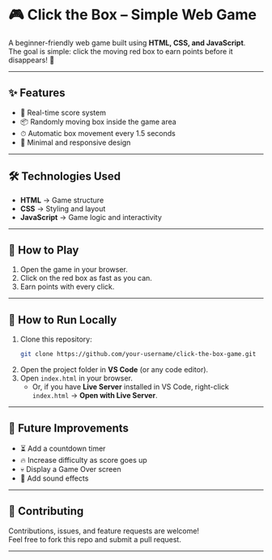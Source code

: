 # 🎮 Click the Box – Simple Web Game  

A beginner-friendly web game built using **HTML, CSS, and JavaScript**.  
The goal is simple: click the moving red box to earn points before it disappears! 🚀  

---

## ✨ Features
- 🎯 Real-time score system  
- 📦 Randomly moving box inside the game area  
- ⏱ Automatic box movement every 1.5 seconds  
- 🎨 Minimal and responsive design  

---

## 🛠 Technologies Used
- **HTML** → Game structure  
- **CSS** → Styling and layout  
- **JavaScript** → Game logic and interactivity  

---

## 🚀 How to Play
1. Open the game in your browser.  
2. Click on the red box as fast as you can.  
3. Earn points with every click.  

---

## 📂 How to Run Locally
1. Clone this repository:  
   ```bash
   git clone https://github.com/your-username/click-the-box-game.git
   ```
2. Open the project folder in **VS Code** (or any code editor).  
3. Open `index.html` in your browser.  
   - Or, if you have **Live Server** installed in VS Code, right-click `index.html` → **Open with Live Server**.  

---

## 🎯 Future Improvements
- ⏳ Add a countdown timer  
- 🔥 Increase difficulty as score goes up  
- 💀 Display a Game Over screen  
- 🎵 Add sound effects  

---

## 🤝 Contributing
Contributions, issues, and feature requests are welcome!  
Feel free to fork this repo and submit a pull request.  

---
